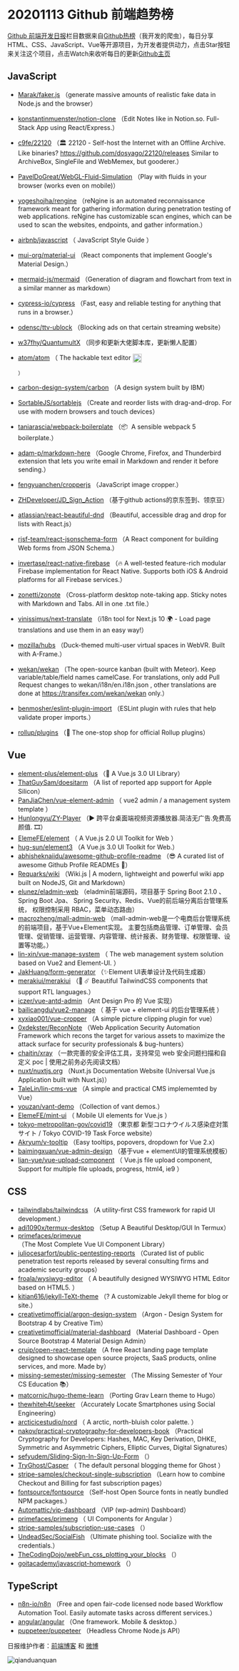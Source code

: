 # 20201113 Github 前端趋势榜

[Github 前端开发日报](https://qdkfweb.cn/c/news)栏目数据来自[Github热榜](https://github.qdkfweb.cn/)（我开发的爬虫），每日分享HTML、CSS、JavaScript、Vue等开源项目，为开发者提供动力，点击Star按钮来关注这个项目，点击Watch来收听每日的更新[Github主页](https://github.com/kujian/githubTrending)
## JavaScript

* [Marak/faker.js](https://github.com/Marak/faker.js) （generate massive amounts of realistic fake data in Node.js and the browser）
* [konstantinmuenster/notion-clone](https://github.com/konstantinmuenster/notion-clone) （Edit Notes like in Notion.so. Full-Stack App using React/Express.）
* [c9fe/22120](https://github.com/c9fe/22120) （&#x1f3db;️ 22120 - Self-host the Internet with an Offline Archive. Like binaries? https://github.com/dosyago/22120/releases Similar to ArchiveBox, SingleFile and WebMemex, but gooderer.）
* [PavelDoGreat/WebGL-Fluid-Simulation](https://github.com/PavelDoGreat/WebGL-Fluid-Simulation) （Play with fluids in your browser (works even on mobile)）
* [yogeshojha/rengine](https://github.com/yogeshojha/rengine) （reNgine is an automated reconnaissance framework meant for gathering information during penetration testing of web applications. reNgine has customizable scan engines, which can be used to scan the websites, endpoints, and gather information.）
* [airbnb/javascript](https://github.com/airbnb/javascript) （
        JavaScript Style Guide
      ）
* [mui-org/material-ui](https://github.com/mui-org/material-ui) （React components that implement Google's Material Design.）
* [mermaid-js/mermaid](https://github.com/mermaid-js/mermaid) （Generation of diagram and flowchart from text in a similar manner as markdown）
* [cypress-io/cypress](https://github.com/cypress-io/cypress) （Fast, easy and reliable testing for anything that runs in a browser.）
* [odensc/ttv-ublock](https://github.com/odensc/ttv-ublock) （Blocking ads on that certain streaming website）
* [w37fhy/QuantumultX](https://github.com/w37fhy/QuantumultX) （同步和更新大佬脚本库，更新懒人配置）
* [atom/atom](https://github.com/atom/atom) （
        The hackable text editor <img class="emoji" title=":atom:" alt=":atom:" src="https://assets-cdn.github.com/images/icons/emoji/atom.png" height="20" width="20" align="absmiddle">

      ）
* [carbon-design-system/carbon](https://github.com/carbon-design-system/carbon) （A design system built by IBM）
* [SortableJS/sortablejs](https://github.com/SortableJS/sortablejs) （Create and reorder lists with drag-and-drop. For use with modern browsers and touch devices）
* [taniarascia/webpack-boilerplate](https://github.com/taniarascia/webpack-boilerplate) （&#x1f4e6; ‎ A sensible webpack 5 boilerplate.）
* [adam-p/markdown-here](https://github.com/adam-p/markdown-here) （Google Chrome, Firefox, and Thunderbird extension that lets you write email in Markdown and render it before sending.）
* [fengyuanchen/cropperjs](https://github.com/fengyuanchen/cropperjs) （JavaScript image cropper.）
* [ZHDeveloper/JD_Sign_Action](https://github.com/ZHDeveloper/JD_Sign_Action) （基于github actions的京东签到、领京豆）
* [atlassian/react-beautiful-dnd](https://github.com/atlassian/react-beautiful-dnd) （Beautiful, accessible drag and drop for lists with React.js）
* [rjsf-team/react-jsonschema-form](https://github.com/rjsf-team/react-jsonschema-form) （A React component for building Web forms from JSON Schema.）
* [invertase/react-native-firebase](https://github.com/invertase/react-native-firebase) （&#x1f525; A well-tested feature-rich modular Firebase implementation for React Native. Supports both iOS &amp; Android platforms for all Firebase services.）
* [zonetti/zonote](https://github.com/zonetti/zonote) （Cross-platform desktop note-taking app. Sticky notes with Markdown and Tabs. All in one .txt file.）
* [vinissimus/next-translate](https://github.com/vinissimus/next-translate) （i18n tool for Next.js 10 &#x1f30d; - Load page translations and use them in an easy way!）
* [mozilla/hubs](https://github.com/mozilla/hubs) （Duck-themed multi-user virtual spaces in WebVR. Built with A-Frame.）
* [wekan/wekan](https://github.com/wekan/wekan) （The open-source kanban (built with Meteor). Keep variable/table/field names camelCase. For translations, only add Pull Request changes to wekan/i18n/en.i18n.json , other translations are done at https://transifex.com/wekan/wekan only.）
* [benmosher/eslint-plugin-import](https://github.com/benmosher/eslint-plugin-import) （ESLint plugin with rules that help validate proper imports.）
* [rollup/plugins](https://github.com/rollup/plugins) （&#x1f363; The one-stop shop for official Rollup plugins）

## Vue

* [element-plus/element-plus](https://github.com/element-plus/element-plus) （&#x1f389; A Vue.js 3.0 UI Library）
* [ThatGuySam/doesitarm](https://github.com/ThatGuySam/doesitarm) （A list of reported app support for Apple Silicon）
* [PanJiaChen/vue-element-admin](https://github.com/PanJiaChen/vue-element-admin) （
        vue2 admin / a management system template
      ）
* [Hunlongyu/ZY-Player](https://github.com/Hunlongyu/ZY-Player) （▶️ 跨平台桌面端视频资源播放器.简洁无广告.免费高颜值. &#x1f39e;）
* [ElemeFE/element](https://github.com/ElemeFE/element) （
        A Vue.js 2.0 UI Toolkit for Web
      ）
* [hug-sun/element3](https://github.com/hug-sun/element3) （A Vue.js 3.0 UI Toolkit for Web.）
* [abhisheknaiidu/awesome-github-profile-readme](https://github.com/abhisheknaiidu/awesome-github-profile-readme) （&#x1f60e; A curated list of awesome Github Profile READMEs &#x1f4dd;）
* [Requarks/wiki](https://github.com/Requarks/wiki) （Wiki.js | A modern, lightweight and powerful wiki app built on NodeJS, Git and Markdown）
* [elunez/eladmin-web](https://github.com/elunez/eladmin-web) （eladmin前端源码，项目基于 Spring Boot 2.1.0 、 Spring Boot Jpa、 Spring Security、Redis、Vue的前后端分离后台管理系统， 权限控制采用 RBAC，菜单动态路由）
* [macrozheng/mall-admin-web](https://github.com/macrozheng/mall-admin-web) （mall-admin-web是一个电商后台管理系统的前端项目，基于Vue+Element实现。 主要包括商品管理、订单管理、会员管理、促销管理、运营管理、内容管理、统计报表、财务管理、权限管理、设置等功能。）
* [lin-xin/vue-manage-system](https://github.com/lin-xin/vue-manage-system) （
        The web management system solution based on Vue2 and Element-UI.
      ）
* [JakHuang/form-generator](https://github.com/JakHuang/form-generator) （✨Element UI表单设计及代码生成器）
* [merakiui/merakiui](https://github.com/merakiui/merakiui) （&#x1f680; ☄️ Beautiful TailwindCSS components that support RTL languages.）
* [iczer/vue-antd-admin](https://github.com/iczer/vue-antd-admin) （Ant Design Pro 的 Vue 实现）
* [bailicangdu/vue2-manage](https://github.com/bailicangdu/vue2-manage) （
        基于 vue + element-ui 的后台管理系统
      ）
* [xyxiao001/vue-cropper](https://github.com/xyxiao001/vue-cropper) （A simple picture clipping plugin for vue）
* [0xdekster/ReconNote](https://github.com/0xdekster/ReconNote) （Web Application Security Automation Framework which recons the target for various assets to maximize the attack surface for security professionals &amp; bug-hunters）
* [chaitin/xray](https://github.com/chaitin/xray) （一款完善的安全评估工具，支持常见 web 安全问题扫描和自定义 poc | 使用之前务必先阅读文档）
* [nuxt/nuxtjs.org](https://github.com/nuxt/nuxtjs.org) （Nuxt.js Documentation Website (Universal Vue.js Application built with Nuxt.js)）
* [TaleLin/lin-cms-vue](https://github.com/TaleLin/lin-cms-vue) （A simple and practical CMS implememted by Vue）
* [youzan/vant-demo](https://github.com/youzan/vant-demo) （Collection of vant demos.）
* [ElemeFE/mint-ui](https://github.com/ElemeFE/mint-ui) （
        Mobile UI elements for Vue.js
      ）
* [tokyo-metropolitan-gov/covid19](https://github.com/tokyo-metropolitan-gov/covid19) （東京都 新型コロナウイルス感染症対策サイト / Tokyo COVID-19 Task Force website）
* [Akryum/v-tooltip](https://github.com/Akryum/v-tooltip) （Easy tooltips, popovers, dropdown for Vue 2.x）
* [baimingxuan/vue-admin-design](https://github.com/baimingxuan/vue-admin-design) （基于vue + elementUI的管理系统模板）
* [lian-yue/vue-upload-component](https://github.com/lian-yue/vue-upload-component) （
        Vue.js file upload component, Support for multiple file uploads, progress, html4, ie9
      ）

## CSS

* [tailwindlabs/tailwindcss](https://github.com/tailwindlabs/tailwindcss) （A utility-first CSS framework for rapid UI development.）
* [adi1090x/termux-desktop](https://github.com/adi1090x/termux-desktop) （Setup A Beautiful Desktop/GUI In Termux）
* [primefaces/primevue](https://github.com/primefaces/primevue) （The Most Complete Vue UI Component Library）
* [juliocesarfort/public-pentesting-reports](https://github.com/juliocesarfort/public-pentesting-reports) （Curated list of public penetration test reports released by several consulting firms and academic security groups）
* [froala/wysiwyg-editor](https://github.com/froala/wysiwyg-editor) （
        A beautifully designed WYSIWYG HTML Editor based on HTML5.
      ）
* [kitian616/jekyll-TeXt-theme](https://github.com/kitian616/jekyll-TeXt-theme) （? A customizable Jekyll theme for blog or site.）
* [creativetimofficial/argon-design-system](https://github.com/creativetimofficial/argon-design-system) （Argon - Design System for Bootstrap 4 by Creative Tim）
* [creativetimofficial/material-dashboard](https://github.com/creativetimofficial/material-dashboard) （Material Dashboard - Open Source Bootstrap 4 Material Design Admin）
* [cruip/open-react-template](https://github.com/cruip/open-react-template) （A free React landing page template designed to showcase open source projects, SaaS products, online services, and more. Made by）
* [missing-semester/missing-semester](https://github.com/missing-semester/missing-semester) （The Missing Semester of Your CS Education &#x1f4da;）
* [matcornic/hugo-theme-learn](https://github.com/matcornic/hugo-theme-learn) （Porting Grav Learn theme to Hugo）
* [thewhiteh4t/seeker](https://github.com/thewhiteh4t/seeker) （Accurately Locate Smartphones using Social Engineering）
* [arcticicestudio/nord](https://github.com/arcticicestudio/nord) （
        A arctic, north-bluish color palette.
      ）
* [nakov/practical-cryptography-for-developers-book](https://github.com/nakov/practical-cryptography-for-developers-book) （Practical Cryptography for Developers: Hashes, MAC, Key Derivation, DHKE, Symmetric and Asymmetric Ciphers, Elliptic Curves, Digital Signatures）
* [sefyudem/Sliding-Sign-In-Sign-Up-Form](https://github.com/sefyudem/Sliding-Sign-In-Sign-Up-Form) （）
* [TryGhost/Casper](https://github.com/TryGhost/Casper) （
        The default personal blogging theme for Ghost
      ）
* [stripe-samples/checkout-single-subscription](https://github.com/stripe-samples/checkout-single-subscription) （Learn how to combine Checkout and Billing for fast subscription pages）
* [fontsource/fontsource](https://github.com/fontsource/fontsource) （Self-host Open Source fonts in neatly bundled NPM packages.）
* [Automattic/vip-dashboard](https://github.com/Automattic/vip-dashboard) （VIP (wp-admin) Dashboard）
* [primefaces/primeng](https://github.com/primefaces/primeng) （
        UI Components for Angular
      ）
* [stripe-samples/subscription-use-cases](https://github.com/stripe-samples/subscription-use-cases) （）
* [UndeadSec/SocialFish](https://github.com/UndeadSec/SocialFish) （Ultimate phishing tool. Socialize with the credentials.）
* [TheCodingDojo/webFun_css_plotting_your_blocks](https://github.com/TheCodingDojo/webFun_css_plotting_your_blocks) （）
* [goitacademy/javascript-homework](https://github.com/goitacademy/javascript-homework) （）

## TypeScript

* [n8n-io/n8n](https://github.com/n8n-io/n8n) （Free and open fair-code licensed node based Workflow Automation Tool. Easily automate tasks across different services.）
* [angular/angular](https://github.com/angular/angular) （One framework. Mobile &amp; desktop.）
* [puppeteer/puppeteer](https://github.com/puppeteer/puppeteer) （Headless Chrome Node.js API）


日报维护作者：[前端博客](https://qdkfweb.cn/) 和 [微博](https://qdkfweb.cn/go/weibo)

![qianduanquan](https://user-images.githubusercontent.com/3055447/38468989-651132ac-3b80-11e8-8e6b-15122322a9d7.png)